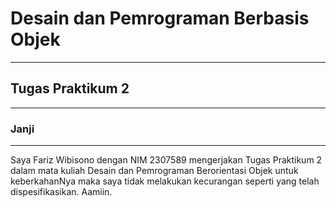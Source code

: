 # Desain dan Pemrograman Berbasis Objek

---

## Tugas Praktikum 2

---

### Janji

---

Saya Fariz Wibisono dengan NIM 2307589 mengerjakan Tugas Praktikum 2 dalam mata kuliah Desain dan Pemrograman Berorientasi Objek untuk keberkahanNya maka saya tidak melakukan kecurangan seperti yang telah dispesifikasikan. Aamiin.

<!-- ### Dokumentasi

---

#### Bahasa Pemrograman

---

Proyek ini diimplementasikan dalam beberapa bahasa pemrograman. Berikut adalah hasil run kode di setiap bahasa:

1. ![C++ Icon](https://img.icons8.com/color/24/000000/c-plus-plus-logo.png) **C++**
   ![C++ Run](cpp/docs/run.png)

2. ![Java Icon](https://img.icons8.com/color/24/000000/java-coffee-cup-logo.png) **Java**
   ![Java Run](java/docs/run.png)

3. ![PHP Icon](https://img.icons8.com/officel/20/000000/php-logo.png) **PHP**
   ![PHP Run](php/docs/run.png)

4. ![Python Icon](https://img.icons8.com/color/24/000000/python.png) **Python**
   ![Python Run](python/docs/run.png)

#### Penjelasan Atribut dan Metode

---

Berikut adalah penjelasan rinci mengenai atribut dan metode yang dibuat dalam proyek ini:

1. **Atribut**

2. **Metode**

   - **Setter dan Getter**:

   - **Konstruktor dan Destruktor**:

     - **Konstruktor**: Metode yang dipanggil saat pembuatan objek untuk menginisialisasi atribut dengan nilai awal, memastikan setiap produk di petshop diinisialisasi dengan benar.
     - **Destruktor**: Metode yang dipanggil saat objek dihancurkan untuk melakukan pembersihan atau dealokasi sumber daya, memastikan sumber daya di petshop dikelola dengan baik.

Penjelasan di atas mencakup fungsi dari masing-masing atribut serta metode yang dibuat dalam proyek ini. Pastikan untuk melihat gambar hasil run kode di setiap bahasa untuk memahami implementasi lebih lanjut. -->
